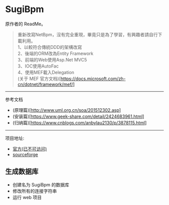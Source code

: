 # SugiBpm
原作者的 ReadMe。
> 重新改寫NetBpm，沒有完全重現，畢竟只是為了學習，有興趣者請自行下載利用。    
> 1、以較符合傳統DDD的架構改寫   
> 2、後端的ORM改為Entity Framework   
> 3、前端的Web使用Asp.Net MVC5   
> 3、IOC使用AutoFac   
> 4、使用MEF載入Delegation    
> (关于 MEF 官方文档)[https://docs.microsoft.com/zh-cn/dotnet/framework/mef/]
-----
参考文档
- (原理篇)[http://www.uml.org.cn/soa/201512302.asp]
- (安装篇)[https://www.geek-share.com/detail/2424683961.html]
- (归纳篇)[https://www.cnblogs.com/anbylau2130/p/3878115.html]

-----
项目地址: 
- [官方(已不可访问)](http://www.netbpm.org)
- [sourceforge](https://sourceforge.net/projects/netbpm/)

## 生成数据库
- 创建名为 SugiBpm 的数据库
- 修改所有的连接字符串
- 运行 web 项目



